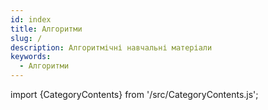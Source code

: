 ```yaml
---
id: index
title: Алгоритми
slug: /
description: Алгоритмічні навчальні матеріали
keywords:
  - Алгоритми
---
```


import {CategoryContents} from '/src/CategoryContents.js';

<CategoryContents category="algorithms"/>
